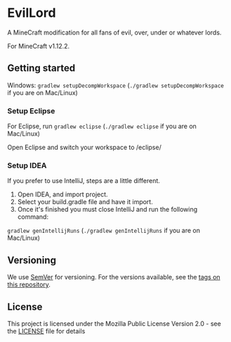# EvilLord

A MineCraft modification for all fans of evil, over, under or whatever lords.

For MineCraft v1.12.2.

## Getting started

Windows: `gradlew setupDecompWorkspace` (`./gradlew setupDecompWorkspace` if you are on Mac/Linux)

### Setup Eclipse

For Eclipse, run `gradlew eclipse` (`./gradlew eclipse` if you are on Mac/Linux)

Open Eclipse and switch your workspace to /eclipse/

### Setup IDEA

If you prefer to use IntelliJ, steps are a little different.

1. Open IDEA, and import project.
2. Select your build.gradle file and have it import.
3. Once it's finished you must close IntelliJ and run the following command:

`gradlew genIntellijRuns` (`./gradlew genIntellijRuns` if you are on Mac/Linux)

## Versioning

We use [SemVer](http://semver.org/) for versioning. For the versions available, see the [tags on this repository](https://github.com/WorldDominationProject/EvilLord/tags). 

## License

This project is licensed under the Mozilla Public License Version 2.0 - see the [LICENSE](LICENSE) file for details